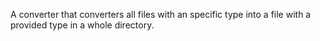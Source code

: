 A converter that converters all files with an specific type into a file with a provided type in a whole directory.

